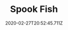 ---
templateKey: blog-post
featuredpost: false
date: 2020-02-27T20:52:45.711Z
featuredimage: /img/Spook_Fish.png
title: Spook Fish
description: The huge eyes can detect the faint silhouettes of prey.
type: fish
sellPrice: 220
energy: 
health: 
tags:
  - fish
  - Beach
  - 5pm - 2am
  - Winter 15-17
  - AnyWeather
  - Night Market
  - Submarine
---